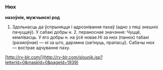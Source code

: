 ### Нюх
**назоўнік, мужчынскі род**

1. Здольнасць да ўспрыняцця і адрознівання пахаў (адно з пяці знешніх пачуццяў). У сабакі добры н. 2. пераноснае значэнне: Чуццё, кемлівасць. У яго добры н. на ўсё новае.Ні за нюх (панюх) табакі (размоўнае) — ні за што, дарэмна (загінуць, прапасці). Сабачы нюх — вострае адчуванне паху.

<a rel="author">[http://rv-blr.com/](http://rv-blr.com/slounik.jsp?letterId=0&maskId=0&pageId=1939)</a>

